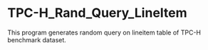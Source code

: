 # TPC-H_Rand_Query_LineItem
This program generates random query on lineitem table of TPC-H benchmark dataset.
